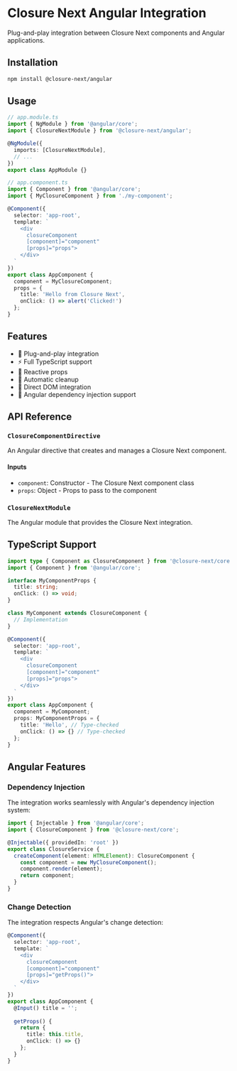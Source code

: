 # Closure Next Angular Integration

Plug-and-play integration between Closure Next components and Angular applications.

## Installation

```bash
npm install @closure-next/angular
```

## Usage

```typescript
// app.module.ts
import { NgModule } from '@angular/core';
import { ClosureNextModule } from '@closure-next/angular';

@NgModule({
  imports: [ClosureNextModule],
  // ...
})
export class AppModule {}

// app.component.ts
import { Component } from '@angular/core';
import { MyClosureComponent } from './my-component';

@Component({
  selector: 'app-root',
  template: `
    <div
      closureComponent
      [component]="component"
      [props]="props">
    </div>
  `
})
export class AppComponent {
  component = MyClosureComponent;
  props = {
    title: 'Hello from Closure Next',
    onClick: () => alert('Clicked!')
  };
}
```

## Features

- 🔌 Plug-and-play integration
- ⚡️ Full TypeScript support
- 🔄 Reactive props
- 🧹 Automatic cleanup
- 🎯 Direct DOM integration
- 💉 Angular dependency injection support

## API Reference

### `ClosureComponentDirective`

An Angular directive that creates and manages a Closure Next component.

#### Inputs

- `component`: Constructor - The Closure Next component class
- `props`: Object - Props to pass to the component

### `ClosureNextModule`

The Angular module that provides the Closure Next integration.

## TypeScript Support

```typescript
import type { Component as ClosureComponent } from '@closure-next/core';
import { Component } from '@angular/core';

interface MyComponentProps {
  title: string;
  onClick: () => void;
}

class MyComponent extends ClosureComponent {
  // Implementation
}

@Component({
  selector: 'app-root',
  template: `
    <div
      closureComponent
      [component]="component"
      [props]="props">
    </div>
  `
})
export class AppComponent {
  component = MyComponent;
  props: MyComponentProps = {
    title: 'Hello', // Type-checked
    onClick: () => {} // Type-checked
  };
}
```

## Angular Features

### Dependency Injection

The integration works seamlessly with Angular's dependency injection system:

```typescript
import { Injectable } from '@angular/core';
import { ClosureComponent } from '@closure-next/core';

@Injectable({ providedIn: 'root' })
export class ClosureService {
  createComponent(element: HTMLElement): ClosureComponent {
    const component = new MyClosureComponent();
    component.render(element);
    return component;
  }
}
```

### Change Detection

The integration respects Angular's change detection:

```typescript
@Component({
  selector: 'app-root',
  template: `
    <div
      closureComponent
      [component]="component"
      [props]="getProps()">
    </div>
  `
})
export class AppComponent {
  @Input() title = '';
  
  getProps() {
    return {
      title: this.title,
      onClick: () => {}
    };
  }
}
```
